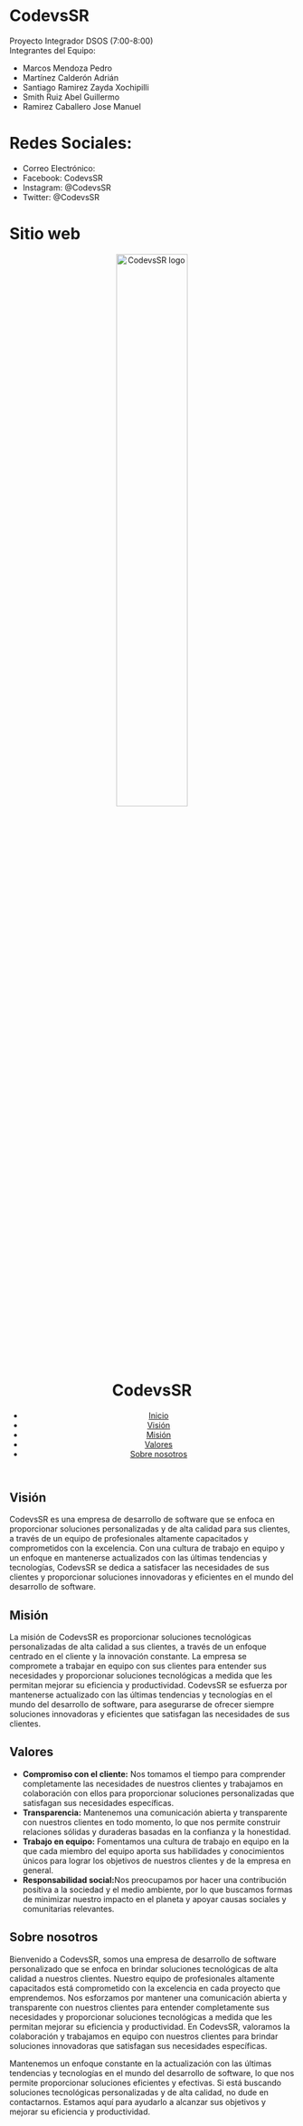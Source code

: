 # CodevsSR
Proyecto Integrador DSOS (7:00-8:00)
<br>
Integrantes del Equipo:
  * Marcos Mendoza Pedro
  * Martínez Calderón Adrián
  * Santiago Ramirez Zayda Xochipilli
  * Smith Ruiz Abel Guillermo
  * Ramirez Caballero Jose Manuel
  
  
# Redes Sociales:
* Correo Electrónico: 
* Facebook: CodevsSR
* Instagram: @CodevsSR
* Twitter: @CodevsSR

# Sitio web
<!DOCTYPE html>
<html lang="es">
<head>
    <meta charset="UTF-8">
    <meta name="viewport" content="width=device-width, initial-scale=1.0">
</head>
<body>
    <header>
     <img src="https://www.bbvaspark.com/contenido/wp-content/uploads/2022/07/HerramientasUX_04-1-scaled.jpg" alt="CodevsSR logo" style="width: 50%; height: auto">
     <h1>CodevsSR</h1>
        <nav>
            <ul>
                <li><a href="#" class="active">Inicio</a></li>
                <li><a href="#vision">Visión</a></li>
                <li><a href="#mision">Misión</a></li>
                <li><a href="#valores">Valores</a></li>
                <li><a href="#nosotros">Sobre nosotros</a></li>
            </ul>
        </nav>
    </header>
    <section id="vision">
        <h2>Visión</h2>
        <p>CodevsSR es una empresa de desarrollo de software que se enfoca en proporcionar soluciones personalizadas y de alta calidad para sus clientes, a través de un equipo de profesionales altamente capacitados y comprometidos con la excelencia. Con una cultura de trabajo en equipo y un enfoque en mantenerse actualizados con las últimas tendencias y tecnologías, CodevsSR se dedica a satisfacer las necesidades de sus clientes y proporcionar soluciones innovadoras y eficientes en el mundo del desarrollo de software.</p>
    </section>
    <section id="mision">  
        <h2>Misión</h2>
        <p>La misión de CodevsSR es proporcionar soluciones tecnológicas personalizadas de alta calidad a sus clientes, a través de un enfoque centrado en el cliente y la innovación constante. La empresa se compromete a trabajar en equipo con sus clientes para entender sus necesidades y proporcionar soluciones tecnológicas a medida que les permitan mejorar su eficiencia y productividad. CodevsSR se esfuerza por mantenerse actualizado con las últimas tendencias y tecnologías en el mundo del desarrollo de software, para asegurarse de ofrecer siempre soluciones innovadoras y eficientes que satisfagan las necesidades de sus clientes.</p>
</section>
<section id="valores">
<h2>Valores</h2>
<ul>
<li><strong>Compromiso con el cliente:</strong> Nos tomamos el tiempo para comprender completamente las necesidades de nuestros clientes y trabajamos en colaboración con ellos para proporcionar soluciones personalizadas que satisfagan sus necesidades específicas.</li>
<li><strong>Transparencia:</strong>  Mantenemos una comunicación abierta y transparente con nuestros clientes en todo momento, lo que nos permite construir relaciones sólidas y duraderas basadas en la confianza y la honestidad.</li>
<li><strong>Trabajo en equipo:</strong> Fomentamos una cultura de trabajo en equipo en la que cada miembro del equipo aporta sus habilidades y conocimientos únicos para lograr los objetivos de nuestros clientes y de la empresa en general.</li>
<li><strong>Responsabilidad social:</strong>Nos preocupamos por hacer una contribución positiva a la sociedad y el medio ambiente, por lo que buscamos formas de minimizar nuestro impacto en el planeta y apoyar causas sociales y comunitarias relevantes.</li>
</ul>
</section>
  
  
<section id="nosotros">
<h2>Sobre nosotros</h2>
<p>Bienvenido a CodevsSR, somos una empresa de desarrollo de software personalizado que se enfoca en brindar soluciones tecnológicas de alta calidad a nuestros clientes. Nuestro equipo de profesionales altamente capacitados está comprometido con la excelencia en cada proyecto que emprendemos. Nos esforzamos por mantener una comunicación abierta y transparente con nuestros clientes para entender completamente sus necesidades y proporcionar soluciones tecnológicas a medida que les permitan mejorar su eficiencia y productividad. En CodevsSR, valoramos la colaboración y trabajamos en equipo con nuestros clientes para brindar soluciones innovadoras que satisfagan sus necesidades específicas.
  </p>
<p>Mantenemos un enfoque constante en la actualización con las últimas tendencias y tecnologías en el mundo del desarrollo de software, lo que nos permite proporcionar soluciones eficientes y efectivas. Si está buscando soluciones tecnológicas personalizadas y de alta calidad, no dude en contactarnos. Estamos aquí para ayudarlo a alcanzar sus objetivos y mejorar su eficiencia y productividad.
  </p>
</section>
<footer>
<p></p>
</footer>

</body>
</html>
